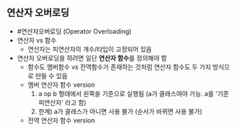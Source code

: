## 연산자 오버로딩
- #연산자오버로딩 (Operator Overloading)
- 연산자 vs 함수
	- 연산자는 피연산자의 개수/타입이 고정되어 있음
- 연산자 오버로딩을 하려면 일단 **연산자 함수**를 정의해야 함
	- 함수도 멤버함수 vs 전역함수가 존재하는 것처럼 연산자 함수도 두 가지 방식으로 만들 수 있음
	- 멤버 연산자 함수 version
		1. a op b 형태에서 왼쪽을 기준으로 실행됨 (a가 클래스여야 가능. a를 '기준 피연산자' 라고 함)
		2. 한계) a가 클래스가 아니면 사용 불가 (순서가 바뀌면 사용 불가)
	- 전역 연산자 함수 version